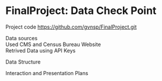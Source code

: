 # FinalProject: Data Check Point 

Project code
https://github.com/gvnsp/FinalProject.git

Data sources\
Used CMS and Census Bureau Website\
Retrived Data using API Keys

Data Structure

Interaction and Presentation Plans
